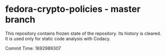 # fedora-crypto-policies - master branch

This repository contains frozen state of the repository.
Its history is cleared. It is used only for static code
analysis with Codacy.

Commit Time: 1692989307